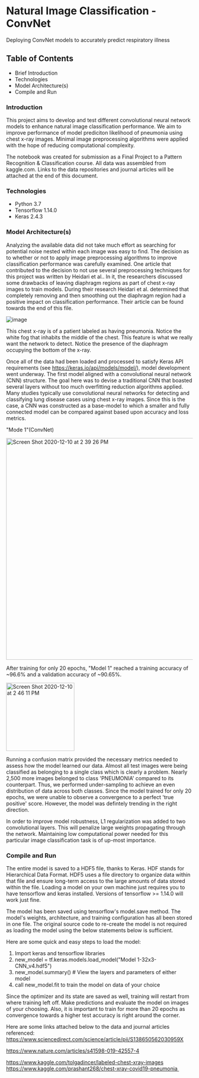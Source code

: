 # Natural Image Classification - ConvNet
Deploying ConvNet models to accurately predict respiratory illness

## Table of Contents 
- Brief Introduction
- Technologies
- Model Architecture(s)
- Compile and Run

### Introduction
This project aims to develop and test different convolutional neural network models to enhance natural image classification performance. We aim to improve performance of model prediciton likelihood of pneumonia using chest x-ray images. Minimal image preprocessing algorithms were applied with the hope of reducing computational complexity. 

The notebook was created for submission as a Final Project to a Pattern Recognition & Classification course. All data was assembled from kaggle.com. Links to the data repositories and journal articles will be attached at the end of this document. 

### Technologies
- Python 3.7
- Tensorflow 1.14.0
- Keras 2.4.3

### Model Architecture(s)
Analyzing the available data did not take much effort as searching for potential noise nested within each image was easy to find. The decision as to whether or not to apply image preprocessing algorithms to improve classification performance was carefully examined. One article that contributed to the decision to not use several preprocessing techniques for this project was written by Heidari et al.. In it, the researchers discussed some drawbacks of leaving diaphragm regions as part of chest x-ray images to train models. During their research Heidari et al. determined that completely removing and then smoothing out the diaphragm region had a positive impact on classification performance. Their article can be found towards the end of this file. 

![image](https://user-images.githubusercontent.com/63656931/101534242-b95ad400-394b-11eb-974a-2d5cb521a890.png)

This chest x-ray is of a patient labeled as having pneumonia. Notice the white fog that inhabits the middle of the chest. This feature is what we really want the network to detect. Notice the presence of the diaphragm occupying the bottom of the x-ray.  

Once all of the data had been loaded and processed to satisfy Keras API requirements (see https://keras.io/api/models/model/), model development went underway. The first model aligned with a convolutional neural network (CNN) structure. The goal here was to devise a traditional CNN that boasted several layers without too much overfitting reduction algorithms applied. Many studies typically use convolutional neural networks for detecting and classifying lung disease cases using chest x-ray images. Since this is the case, a CNN was constructed as a base-model to which a smaller and fully connected model can be compared against based upon accuracy and loss metrics.  

"Mode 1"(ConvNet)

<img width="598" alt="Screen Shot 2020-12-10 at 2 39 26 PM" src="https://user-images.githubusercontent.com/63656931/101821177-77ad6300-3adc-11eb-90cc-570405e932bb.png">

After training for only 20 epochs, "Model 1" reached a training accuracy of ~96.6% and a validation accuracy of ~90.65%. 

<img width="184" alt="Screen Shot 2020-12-10 at 2 46 11 PM" src="https://user-images.githubusercontent.com/63656931/101821817-5731d880-3add-11eb-9e2c-58b568730a5f.png">

Running a confusion matrix provided the necessary metrics needed to assess how the model learned our data. Almost all test images were being classified as belonging to a single class which is clearly a problem. Nearly 2,500 more images belonged to class 'PNEUMONIA' compared to its counterpart. Thus, we performed under-sampling to achieve an even distribution of data across both classes. Since the model trained for only 20 epochs, we were unable to observe a convergence to a perfect 'true positive' score. However, the model was defintely trending in the right direction. 

In order to improve model robustness, L1 regularization was added to two convolutional layers. This will penalize large weights propagating through the network. Maintaining low computational power needed for this particular image classification task is of up-most importance.     

### Compile and Run

The entire model is saved to a HDF5 file, thanks to Keras. HDF stands for Hierarchical Data Format. HDF5 uses a file directory to organize data within that file and ensure long-term access to the large amounts of data stored within the file. Loading a model on your own machine just requires you to have tensorflow and keras installed. Versions of tensorflow >= 1.14.0 will work just fine. 

The model has been saved using tensorflow's model.save method. The model's weights, architecture, and training configuration has all been stored in one file. The original source code to re-create the model is not required as loading the model using the below statements below is sufficient.  

Here are some quick and easy steps to load the model:
1) Import keras and tensorflow libraries 
2) new_model = tf.keras.models.load_model("Model 1-32x3-CNN_v4.hdf5")
3) new_model.summary() # View the layers and parameters of either model
4) call new_model.fit to train the model on data of your choice

Since the optimizer and its state are saved as well, training will restart from where training left off. Make predictions and evaluate the model on images of your choosing. Also, it is important to train for more than 20 epochs as convergence towards a higher test accuracy is right around the corner.   

Here are some links attached below to the data and journal articles referenced:
https://www.sciencedirect.com/science/article/pii/S138650562030959X

https://www.nature.com/articles/s41598-019-42557-4

https://www.kaggle.com/tolgadincer/labeled-chest-xray-images
https://www.kaggle.com/prashant268/chest-xray-covid19-pneumonia 
